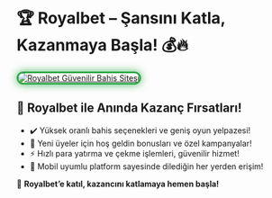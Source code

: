 <h1>🏆 Royalbet – Şansını Katla, Kazanmaya Başla! 💰🔥</h1>

<a href="https://cutt.ly/RoyalLink" title="Royalbet Slot ve Casino">
  <img src="https://i.ibb.co/BtMhhf6/g-venligiris.jpg" alt="Royalbet Güvenilir Bahis Sitesi" style="max-width: 100%; border: 3px solid #28a745; border-radius: 15px; box-shadow: 0px 0px 15px rgba(40, 167, 69, 0.8);">
</a>

<h2>🚀 Royalbet ile Anında Kazanç Fırsatları!</h2>
<ul>
  <li>✔️ Yüksek oranlı bahis seçenekleri ve geniş oyun yelpazesi!</li>
  <li>🎁 Yeni üyeler için hoş geldin bonusları ve özel kampanyalar!</li>
  <li>⚡️ Hızlı para yatırma ve çekme işlemleri, güvenilir hizmet!</li>
  <li>📱 Mobil uyumlu platform sayesinde dilediğin her yerden erişim!</li>
</ul>

<p>💎 <strong>Royalbet’e katıl, kazancını katlamaya hemen başla!</strong></p>

<meta name="description" content="Royalbet ile güvenilir ve kazançlı bahis deneyimi yaşa! Yüksek oranlar, özel bonuslar ve hızlı ödemelerle şimdi oyna!">
